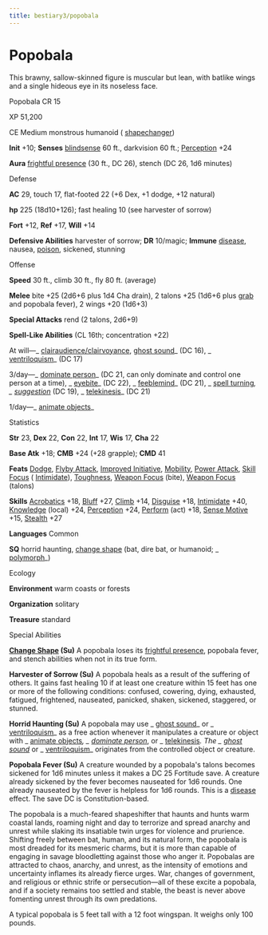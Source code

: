 ```yaml
---
title: bestiary3/popobala
---
```

# Popobala

This brawny, sallow-skinned figure is muscular but lean, with batlike wings and a single hideous eye in its noseless face.

Popobala CR 15

XP 51,200

CE Medium monstrous humanoid ( [shapechanger](monsters/creatureTypes#_shapechanger-subtype))

**Init** +10; **Senses** [blindsense](monsters/universalMonsterRules#_blindsense) 60 ft., darkvision 60 ft.; [Perception](skills/perception#_perception) +24

**Aura** [frightful presence](monsters/universalMonsterRules#_frightful-presence) (30 ft., DC 26), stench (DC 26, 1d6 minutes)

Defense

**AC** 29, touch 17, flat-footed 22 (+6 Dex, +1 dodge, +12 natural)

**hp** 225 (18d10+126); fast healing 10 (see harvester of sorrow)

**Fort** +12, **Ref** +17, **Will** +14

**Defensive Abilities** harvester of sorrow; **DR** 10/magic; **Immune** [disease](monsters/universalMonsterRules#_disease-(ex-or-su)), nausea, [poison](monsters/universalMonsterRules#_poison-(ex-or-su)), sickened, stunning

Offense

**Speed** 30 ft., climb 30 ft., fly 80 ft. (average)

**Melee** bite +25 (2d6+6 plus 1d4 Cha drain), 2 talons +25 (1d6+6 plus [grab](monsters/universalMonsterRules#_grab) and popobala fever), 2 wings +20 (1d6+3)

**Special Attacks** rend (2 talons, 2d6+9)

**Spell-Like Abilities** (CL 16th; concentration +22)

At will—_ [clairaudience/clairvoyance](spells/clairaudienceClairvoyance#_clairaudience-clairvoyance), [ghost sound](spells/ghostSound#_ghost-sound)_ (DC 16), _ [ventriloquism](spells/ventriloquism#_ventriloquism)_ (DC 17)

3/day—_ [dominate person](spells/dominatePerson#_dominate-person)_ (DC 21, can only dominate and control one person at a time), _ [eyebite](spells/eyebite#_eyebite)_ (DC 22), _ [feeblemind](spells/feeblemind#_feeblemind)_ (DC 21), _ [spell turning](spells/spellTurning#_spell-turning)_, _ [suggestion](spells/suggestion#_suggestion)_ (DC 19), _ [telekinesis](spells/telekinesis#_telekinesis)_ (DC 21)

1/day—_ [animate objects](spells/animateObjects#_animate-objects)_

Statistics

**Str** 23, **Dex** 22, **Con** 22, **Int** 17, **Wis** 17, **Cha** 22

**Base Atk** +18; **CMB** +24 (+28 grapple); **CMD** 41

**Feats** [Dodge](feats#_dodge), [Flyby Attack](monsters/monsterFeats#_flyby-attack), [Improved Initiative](feats#_improved-initiative), [Mobility](feats#_mobility), [Power Attack](feats#_power-attack), [Skill Focus](feats#_skill-focus) ( [Intimidate](skills/intimidate#_intimidate)), [Toughness](feats#_toughness), [Weapon Focus](feats#_weapon-focus) (bite), [Weapon Focus](feats#_weapon-focus) (talons)

**Skills** [Acrobatics](skills/acrobatics#_acrobatics) +18, [Bluff](skills/bluff#_bluff) +27, [Climb](skills/climb#_climb) +14, [Disguise](skills/disguise#_disguise) +18, [Intimidate](skills/intimidate#_intimidate) +40, [Knowledge](skills/knowledge#_knowledge) (local) +24, [Perception](skills/perception#_perception) +24, [Perform](skills/perform#_perform) (act) +18, [Sense Motive](skills/senseMotive#_sense-motive) +15, [Stealth](skills/stealth#_stealth) +27

**Languages** Common

**SQ** horrid haunting, [change shape](monsters/universalMonsterRules#_change-shape) (bat, dire bat, or humanoid; _ [polymorph](spells/polymorph#_polymorph)_)

Ecology

**Environment** warm coasts or forests

**Organization** solitary

**Treasure** standard

Special Abilities

**[Change Shape](monsters/universalMonsterRules#_change-shape) (Su)** A popobala loses its [frightful presence](monsters/universalMonsterRules#_frightful-presence), popobala fever, and stench abilities when not in its true form.

**Harvester of Sorrow (Su)** A popobala heals as a result of the suffering of others. It gains fast healing 10 if at least one creature within 15 feet has one or more of the following conditions: confused, cowering, dying, exhausted, fatigued, frightened, nauseated, panicked, shaken, sickened, staggered, or stunned.

**Horrid Haunting (Su)** A popobala may use _ [ghost sound](spells/ghostSound#_ghost-sound)_ or _ [ventriloquism](spells/ventriloquism#_ventriloquism)_ as a free action whenever it manipulates a creature or object with _ [animate objects](spells/animateObjects#_animate-objects)_, _ [dominate person](spells/dominatePerson#_dominate-person)_, or _ [telekinesis](spells/telekinesis#_telekinesis)_. The _ [ghost sound](spells/ghostSound#_ghost-sound)_ or _ [ventriloquism](spells/ventriloquism#_ventriloquism)_ originates from the controlled object or creature.

**Popobala Fever (Su)** A creature wounded by a popobala's talons becomes sickened for 1d6 minutes unless it makes a DC 25 Fortitude save. A creature already sickened by the fever becomes nauseated for 1d6 rounds. One already nauseated by the fever is helpless for 1d6 rounds. This is a [disease](monsters/universalMonsterRules#_disease-(ex-or-su)) effect. The save DC is Constitution-based.

The popobala is a much-feared shapeshifter that haunts and hunts warm coastal lands, roaming night and day to terrorize and spread anarchy and unrest while slaking its insatiable twin urges for violence and prurience. Shifting freely between bat, human, and its natural form, the popobala is most dreaded for its mesmeric charms, but it is more than capable of engaging in savage bloodletting against those who anger it. Popobalas are attracted to chaos, anarchy, and unrest, as the intensity of emotions and uncertainty inflames its already fierce urges. War, changes of government, and religious or ethnic strife or persecution—all of these excite a popobala, and if a society remains too settled and stable, the beast is never above fomenting unrest through its own predations.

A typical popobala is 5 feet tall with a 12 foot wingspan. It weighs only 100 pounds.

